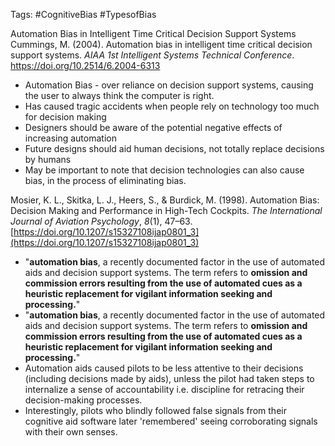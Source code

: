 Tags: #CognitiveBias #TypesofBias

Automation Bias in Intelligent Time Critical Decision Support Systems
Cummings, M. (2004). Automation bias in intelligent time critical decision support systems. _AIAA 1st Intelligent Systems Technical Conference_. https://doi.org/10.2514/6.2004-6313
- Automation Bias - over reliance on decision support systems, causing the user to always think the computer is right.
- Has caused tragic accidents when people rely on technology too much for decision making
- Designers should be aware of the potential negative effects of increasing automation
- Future designs should aid human decisions, not totally replace decisions by humans
- May be important to note that decision technologies can also cause bias, in the process of eliminating bias.

Mosier, K. L., Skitka, L. J., Heers, S., & Burdick, M. (1998). Automation Bias: Decision Making and Performance in High-Tech Cockpits. _The International Journal of Aviation Psychology_, _8_(1), 47–63. [https://doi.org/10.1207/s15327108ijap0801_3](https://doi.org/10.1207/s15327108ijap0801_3)
- "**automation bias**, a recently documented factor in the use of automated aids and decision support systems. The term refers to **omission and commission errors resulting from the use of automated cues as a heuristic replacement for vigilant information seeking and processing.**"
- "**automation bias**, a recently documented factor in the use of automated aids and decision support systems. The term refers to **omission and commission errors resulting from the use of automated cues as a heuristic replacement for vigilant information seeking and processing.**"
- Automation aids caused pilots to be less attentive to their decisions (including decisions made by aids), unless the pilot had taken steps to internalize a sense of accountability i.e. discipline for retracing their decision-making processes.
- Interestingly, pilots who blindly followed false signals from their cognitive aid software later 'remembered' seeing corroborating signals with their own senses.
